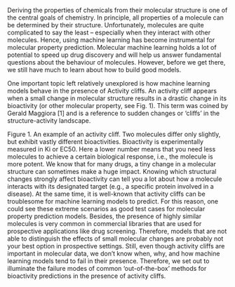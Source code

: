 Deriving the properties of chemicals from their molecular structure is one of the central goals of chemistry. In principle, all properties of a molecule can be determined by their structure. Unfortunately, molecules are quite complicated to say the least – especially when they interact with other molecules. Hence, using machine learning has become instrumental for molecular property prediction. Molecular machine learning holds a lot of potential to speed up drug discovery and will help us answer fundamental questions about the behaviour of molecules. However, before we get there, we still have much to learn about how to build good models.

One important topic left relatively unexplored is how machine learning models behave in the presence of Activity cliffs. An activity cliff appears when a small change in molecular structure results in a drastic change in its bioactivity (or other molecular property, see Fig. 1). This term was coined by Gerald Maggiora [1] and is a reference to sudden changes or ‘cliffs’ in the structure-activity landscape.


Figure 1. An example of an activity cliff. Two molecules differ only slightly, but exhibit vastly different bioactivities. Bioactivity is experimentally measured in Ki or EC50. Here a lower number means that you need less molecules to achieve a certain biological response, i.e., the molecule is more potent.
We know that for many drugs, a tiny change in a molecular structure can sometimes make a huge impact. Knowing which structural changes strongly affect bioactivity can tell you a lot about how a molecule interacts with its designated target (e.g., a specific protein involved in a disease). At the same time, it is well-known that activity cliffs can be troublesome for machine learning models to predict. For this reason, one could see these extreme scenarios as good test cases for molecular property prediction models. Besides, the presence of highly similar molecules is very common in commercial libraries that are used for prospective applications like drug screening. Therefore, models that are not able to distinguish the effects of small molecular changes are probably not your best option in prospective settings. Still, even though activity cliffs are important in molecular data, we don’t know when, why, and how machine learning models tend to fail in their presence. Therefore, we set out to illuminate the failure modes of common ‘out-of-the-box’ methods for bioactivity predictions in the presence of activity cliffs.

